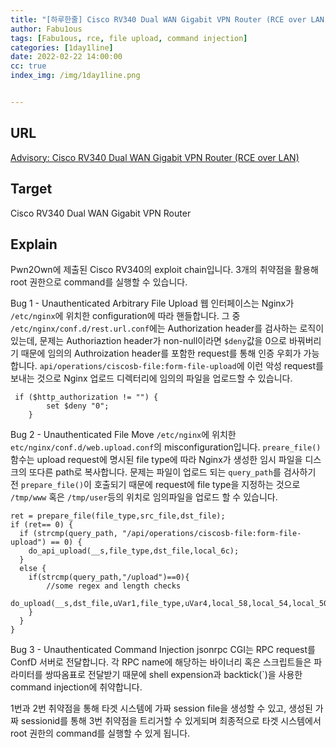 ```yaml
---
title: "[하루한줄] Cisco RV340 Dual WAN Gigabit VPN Router (RCE over LAN)"
author: Fabu1ous
tags: [Fabu1ous, rce, file upload, command injection]
categories: [1day1line]
date: 2022-02-22 14:00:00
cc: true
index_img: /img/1day1line.png


---
```




## URL

[Advisory: Cisco RV340 Dual WAN Gigabit VPN Router (RCE over LAN)](https://www.iot-inspector.com/blog/advisory-cisco-rv340-dual-wan-gigabit-vpn-router-rce-over-lan/)



## **Target**

Cisco RV340 Dual WAN Gigabit VPN Router



## **Explain**

Pwn2Own에 제출된 Cisco RV340의 exploit chain입니다. 3개의 취약점을 활용해 root 권한으로 command를 실행할 수 있습니다.

Bug 1 - Unauthenticated Arbitrary File Upload
웹 인터페이스는 Nginx가 `/etc/nginx`에 위치한 configuration에 따라 핸들합니다. 그 중 `/etc/nginx/conf.d/rest.url.conf`에는 Authorization header를 검사하는 로직이 있는데, 문제는 Authoriaztion header가 non-null이라면 `$deny`값을 0으로 바꿔버리기 때문에 임의의 Authroization header를 포함한 request를 통해 인증 우회가 가능합니다. `api/operations/ciscosb-file:form-file-upload`에 이런 악성 request를 보내는 것으로 Nginx 업로드 디렉터리에 임의의 파일을 업로드할 수 있습니다.

```nginx
 if ($http_authorization != "") {
        set $deny "0";
    }
```



Bug 2 - Unauthenticated File Move
 `/etc/nginx`에 위치한 `etc/nginx/conf.d/web.upload.conf`의 misconfiguration입니다. `preare_file()` 함수는 upload request에 명시된 file type에 따라 Nginx가 생성한 임시 파일을 디스크의 또다른 path로 복사합니다. 문제는 파일이 업로드 되는 `query_path`를 검사하기 전 `prepare_file()`이 호출되기 때문에 request에 file type을 지정하는 것으로 `/tmp/www` 혹은 `/tmp/user`등의 위치로 임의파일을 업로드 할 수 있습니다.

```nginx
ret = prepare_file(file_type,src_file,dst_file);
if (ret== 0) {
  if (strcmp(query_path, "/api/operations/ciscosb-file:form-file-upload") == 0) {
    do_api_upload(__s,file_type,dst_file,local_6c);
  }
  else {
    if(strcmp(query_path,"/upload")==0){
        //some regex and length checks
        do_upload(__s,dst_file,uVar1,file_type,uVar4,local_58,local_54,local_50);
    }
  }
}
```



Bug 3 - Unauthenticated Command Injection
jsonrpc CGI는 RPC request를 ConfD 서버로 전달합니다. 각 RPC name에 해당하는 바이너리 혹은 스크립트들은 파라미터를 쌍따옴표로 전달받기 때문에 shell expension과 backtick(`)을 사용한 command injection에 취약합니다.

1번과 2번 취약점을 통해 타겟 시스템에 가짜 session file을 생성할 수 있고, 생성된 가짜 sessionid를 통해 3번 취약점을 트리거할 수 있게되며 최종적으로 타겟 시스템에서 root 권한의 command를 실행할 수 있게 됩니다. 

